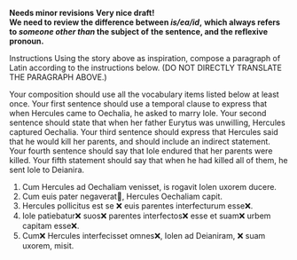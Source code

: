 **Needs minor revisions**
**Very nice draft!**  
**We need to review the difference between *is/ea/id*,**
**which always refers to *someone other than* the subject of**
**the sentence, and the reflexive pronoun.**

Instructions
Using the story above as inspiration, compose a paragraph of Latin according to the instructions below. (DO NOT DIRECTLY TRANSLATE THE PARAGRAPH ABOVE.)

Your composition should use all the vocabulary items listed below at least once.
Your first sentence should use a temporal clause to express that when Hercules came to Oechalia, he asked to marry Iole.
Your second sentence should state that when her father Eurytus was unwilling, Hercules captured Oechalia.
Your third sentence should express that Hercules said that he would kill her parents, and should include an indirect statement.
Your fourth sentence should say that Iole endured that her parents were killed.
Your fifth statement should say that when he had killed all of them, he sent Iole to Deianira.

1. Cum Hercules ad Oechaliam venisset, is rogavit Iolen uxorem ducere.
2. Cum euis pater negaverat🤔, Hercules Oechaliam capit.
3. Hercules pollicitus est se ❌ euis parentes interfecturum esse❌.
4. Iole patiebatur❌ suos❌ parentes interfectos❌ esse et suam❌ urbem capitam esse❌.
5. Cum❌ Hercules interfecisset omnes❌, Iolen ad Deianiram, ❌ suam uxorem, misit. 
